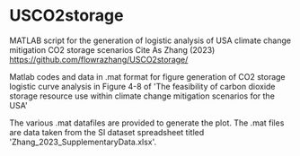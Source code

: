 # USCO2storage
MATLAB script for the generation of logistic analysis of USA climate change mitigation CO2 storage scenarios
Cite As Zhang (2023) https://github.com/flowrazhang/USCO2storage/

Matlab codes and data in .mat format for figure generation of CO2 storage logistic curve analysis in Figure 4-8 of 'The feasibility of carbon dioxide storage resource use within climate change mitigation scenarios for the USA'

The various .mat datafiles are provided to generate the plot. The .mat files are data taken from the SI dataset spreadsheet titled 'Zhang_2023_SupplementaryData.xlsx'.

